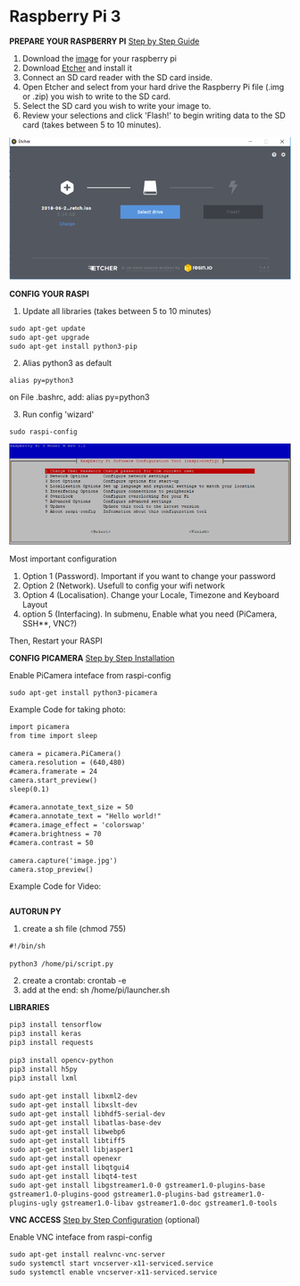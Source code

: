 # Raspberry Pi 3
**PREPARE YOUR RASPBERRY PI** [Step by Step Guide](https://www.raspberrypi.org/documentation/installation/installing-images/)

1. Download the [image](https://www.raspberrypi.org/downloads/) for your raspberry pi
2. Download [Etcher](https://etcher.io/) and install it
3. Connect an SD card reader with the SD card inside.
4. Open Etcher and select from your hard drive the Raspberry Pi file (.img or .zip) you wish to write to the SD card.
5. Select the SD card you wish to write your image to.
6. Review your selections and click 'Flash!' to begin writing data to the SD card (takes between 5 to 10 minutes).

![etcher](/images/etcher.PNG)


**CONFIG YOUR RASPI**

1. Update all libraries (takes between 5 to 10 minutes)
```
sudo apt-get update
sudo apt-get upgrade
sudo apt-get install python3-pip
```

2. Alias python3 as default
```
alias py=python3
```
on File .bashrc, add: alias py=python3


3. Run config 'wizard'
```
sudo raspi-config
```
![raspi_config](/images/wizard.PNG)

Most important configuration

1. Option 1 (Password). Important if you want to change your password
2. Option 2 (Network). Usefull to config your wifi network
3. Option 4 (Localisation). Change your Locale, Timezone and Keyboard Layout
4. option 5 (Interfacing). In submenu, Enable what you need (PiCamera, SSH**, VNC?)

Then, Restart your RASPI


**CONFIG PICAMERA** [Step by Step Installation](https://projects.raspberrypi.org/en/projects/getting-started-with-picamera/4)

Enable PiCamera inteface from raspi-config
```
sudo apt-get install python3-picamera
```

Example Code for taking photo:
```
import picamera
from time import sleep

camera = picamera.PiCamera()
camera.resolution = (640,480)
#camera.framerate = 24
camera.start_preview()
sleep(0.1)

#camera.annotate_text_size = 50
#camera.annotate_text = "Hello world!"
#camera.image_effect = 'colorswap'
#camera.brightness = 70
#camera.contrast = 50

camera.capture('image.jpg')
camera.stop_preview()

```

Example Code for Video:
```
```

**AUTORUN PY**
1. create a sh file (chmod 755)
```
#!/bin/sh

python3 /home/pi/script.py
```
2. create a crontab: crontab -e
3. add at the end:   sh /home/pi/launcher.sh


**LIBRARIES**

```
pip3 install tensorflow
pip3 install keras
pip3 install requests

pip3 install opencv-python
pip3 install h5py
pip3 install lxml

sudo apt-get install libxml2-dev
sudo apt-get install libxslt-dev
sudo apt-get install libhdf5-serial-dev
sudo apt-get install libatlas-base-dev
sudo apt-get install libwebp6
sudo apt-get install libtiff5
sudo apt-get install libjasper1
sudo apt-get install openexr
sudo apt-get install libqtgui4
sudo apt-get install libqt4-test
sudo apt-get install libgstreamer1.0-0 gstreamer1.0-plugins-base gstreamer1.0-plugins-good gstreamer1.0-plugins-bad gstreamer1.0-plugins-ugly gstreamer1.0-libav gstreamer1.0-doc gstreamer1.0-tools

```

**VNC ACCESS** [Step by Step Configuration](https://www.realvnc.com/es/connect/docs/raspberry-pi.html#raspberry-pi-setup) (optional)

Enable VNC inteface from raspi-config
```
sudo apt-get install realvnc-vnc-server
sudo systemctl start vncserver-x11-serviced.service
sudo systemctl enable vncserver-x11-serviced.service
```


